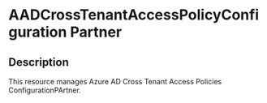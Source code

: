 
# AADCrossTenantAccessPolicyConfiguration Partner

## Description

This resource manages Azure AD Cross Tenant Access Policies ConfigurationPArtner.
